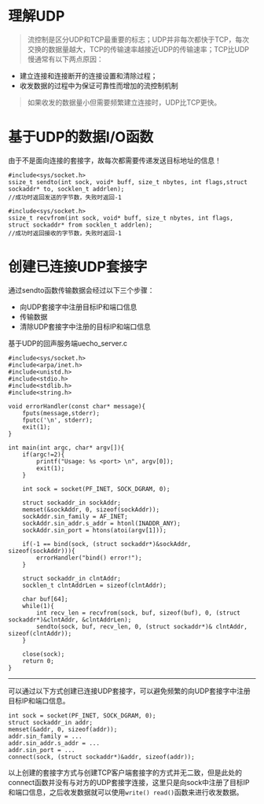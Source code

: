 # 理解UDP
> 流控制是区分UDP和TCP最重要的标志；UDP并非每次都快于TCP，每次交换的数据量越大，TCP的传输速率越接近UDP的传输速率；TCP比UDP慢通常有以下两点原因：<br>
- 建立连接和连接断开的连接设置和清除过程；
- 收发数据的过程中为保证可靠性而增加的流控制机制
> 如果收发的数据量小但需要频繁建立连接时，UDP比TCP更快。

# 基于UDP的数据I/O函数
由于不是面向连接的套接字，故每次都需要传递发送目标地址的信息！
```
#include<sys/socket.h>
ssize_t sendto(int sock, void* buff, size_t nbytes, int flags,struct sockaddr* to, socklen_t addrlen);
//成功时返回发送的字节数，失败时返回-1
```
```
#include<sys/socket.h>
ssize_t recvfrom(int sock, void* buff, size_t nbytes, int flags, struct sockaddr* from socklen_t addrlen);
//成功时返回接收的字节数，失败时返回-1
```
# 创建已连接UDP套接字
通过sendto函数传输数据会经过以下三个步骤：<br>
- 向UDP套接字中注册目标IP和端口信息
- 传输数据
- 清除UDP套接字中注册的目标IP和端口信息

基于UDP的回声服务端uecho_server.c
```
#include<sys/socket.h>
#include<arpa/inet.h>
#include<unistd.h>
#include<stdio.h>
#include<stdlib.h>
#include<string.h>

void errorHandler(const char* message){
    fputs(message,stderr);
    fputc('\n', stderr);
    exit(1);
}

int main(int argc, char* argv[]){
    if(argc!=2){
        printf("Usage: %s <port> \n", argv[0]);
        exit(1);
    }

    int sock = socket(PF_INET, SOCK_DGRAM, 0);

    struct sockaddr_in sockAddr;
    memset(&sockAddr, 0, sizeof(sockAddr));
    sockAddr.sin_family = AF_INET;
    sockAddr.sin_addr.s_addr = htonl(INADDR_ANY);
    sockAddr.sin_port = htons(atoi(argv[1]));

    if(-1 == bind(sock, (struct sockaddr*)&sockAddr, sizeof(sockAddr))){
        errorHandler("bind() error!");
    }

    struct sockaddr_in clntAddr;
    socklen_t clntAddrLen = sizeof(clntAddr);

    char buf[64];
    while(1){
        int recv_len = recvfrom(sock, buf, sizeof(buf), 0, (struct sockaddr*)&clntAddr, &clntAddrLen);
        sendto(sock, buf, recv_len, 0, (struct sockaddr*)& clntAddr, sizeof(clntAddr));
    }

    close(sock);
    return 0;
}
```

---
可以通过以下方式创建已连接UDP套接字，可以避免频繁的向UDP套接字中注册目标IP和端口信息。
```
int sock = socket(PF_INET, SOCK_DGRAM, 0);
struct sockaddr_in addr;
memset(&addr, 0, sizeof(addr));
addr.sin_family = ...
addr.sin_addr.s_addr = ...
addr.sin_port = ...
connect(sock, (struct sockaddr*)&addr, sizeof(addr));
```
以上创建的套接字方式与创建TCP客户端套接字的方式并无二致，但是此处的connect函数并没有与对方的UDP套接字连接，这里只是向sock中注册了目标IP和端口信息，之后收发数据就可以使用`write() read()`函数来进行收发数据。